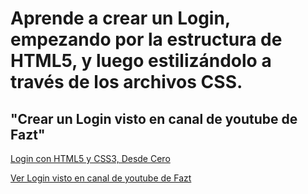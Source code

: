 # Aprende a crear un Login, empezando por la estructura de HTML5, y luego estilizándolo a través de los archivos CSS.

## "Crear un Login visto en canal de youtube de Fazt"
<a href="https://www.youtube.com/watch?v=jbSDXC-xjEI&list=RDCMUCX9NJ471o7Wie1DQe94RVIg&start_radio=1&t=909s"> Login con HTML5 y CSS3, Desde Cero </a>

<a href="https://jesus-angel-vs.github.io/project-example-viewed/login-html-css-FaztTech/index.html" target="_blank">Ver Login visto en canal de youtube de Fazt</a>